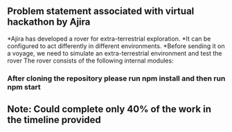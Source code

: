 
## Problem statement associated with virtual hackathon by Ajira
*Ajira has developed a rover for extra-terrestrial exploration.
*It can be configured to act differently in different environments.
*Before sending it on a voyage, we need to simulate an extra-terrestrial environment and test the rover The rover consists of the following internal modules:




### After cloning the repository please run npm install and then run npm start

## Note: Could complete only 40% of the work in the timeline provided
